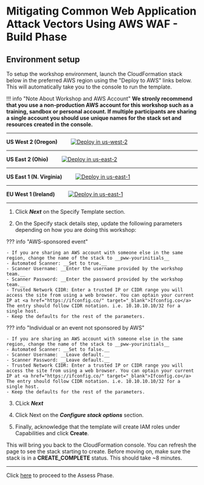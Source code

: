 # Mitigating Common Web Application Attack Vectors Using AWS WAF - Build Phase

## Environment setup

To setup the workshop environment, launch the CloudFormation stack below in the preferred AWS region using the "Deploy to AWS" links below. This will automatically take you to the console to run the template.

!!! info "Note About Workshop and AWS Account"
    __We stronly recommend that you use a non-production AWS account for this workshop such as a training, sandbox or personal account. If multiple participants are sharing a single account you should use unique names for the stack set and resources created in the console.__

---

**US West 2 (Oregon)** &nbsp; &nbsp; &nbsp; &nbsp; 
<a href="https://console.aws.amazon.com/cloudformation/home?region=us-west-2#/stacks/new?stackName=pww&templateURL=https://s3.amazonaws.com/protecting-workloads-workshop/public/artifacts/pww-workshop-env-build.yml" target="_blank">![Deploy in us-west-2](/images/deploy-to-aws.png)</a>

---

**US East 2 (Ohio)** &nbsp; &nbsp; &nbsp; &nbsp;
<a href="https://console.aws.amazon.com/cloudformation/home?region=us-east-2#/stacks/new?stackName=pww&templateURL=https://s3.amazonaws.com/protecting-workloads-workshop/public/artifacts/pww-workshop-env-build.yml" target="_blank">![Deploy in us-east-2](/images/deploy-to-aws.png)</a>

---

**US East 1 (N. Virginia)** &nbsp; &nbsp; &nbsp; &nbsp;
<a href="https://console.aws.amazon.com/cloudformation/home?region=us-east-1#/stacks/new?stackName=pww&templateURL=https://s3.amazonaws.com/protecting-workloads-workshop/public/artifacts/pww-workshop-env-build.yml" target="_blank">![Deploy in us-east-1](/images/deploy-to-aws.png)</a>

---

**EU West 1 (Ireland)** &nbsp; &nbsp; &nbsp; &nbsp;
<a href="https://console.aws.amazon.com/cloudformation/home?region=eu-west-1#/stacks/new?stackName=pww&templateURL=https://s3.amazonaws.com/protecting-workloads-workshop/public/artifacts/pww-workshop-env-build.yml" target="_blank">![Deploy in us-east-1](/images/deploy-to-aws.png)</a>

---

1. Click ***Next*** on the Specify Template section.

2. On the Specify stack details step, update the following parameters depending on how you are doing this workshop:

??? info "AWS-sponsored event"

    - If you are sharing an AWS account with someone else in the same region, change the name of the stack to __pww-yourinitials__
    - Automated Scanner: __Set to true.__
    - Scanner Username: __Enter the username provided by the workshop team.__
    - Scanner Password: __Enter the password provided by the workshop team.__
    - Trusted Network CIDR: Enter a trusted IP or CIDR range you will access the site from using a web browser. You can optain your current IP at <a href="https://ifconfig.co/" target="_blank">Ifconfig.co</a> The entry should follow CIDR notation. i.e. 10.10.10.10/32 for a single host.
    - Keep the defaults for the rest of the parameters.

??? info "Individual or an event not sponsored by AWS"

    - If you are sharing an AWS account with someone else in the same region, change the name of the stack to __pww-yourinitials__
    - Automated Scanner: __Set to false.__
    - Scanner Username: __Leave default.__
    - Scanner Password: __Leave default.__
    - Trusted Network CIDR: Enter a trusted IP or CIDR range you will access the site from using a web browser. You can optain your current IP at <a href="https://ifconfig.co/" target="_blank">Ifconfig.co</a> The entry should follow CIDR notation. i.e. 10.10.10.10/32 for a single host.
    - Keep the defaults for the rest of the parameters.

3. CLick ***Next*** 

4. Click Next on the ***Configure stack options*** section.

5. Finally, acknowledge that the template will create IAM roles under Capabilities and click **Create**.

This will bring you back to the CloudFormation console. You can refresh the page to see the stack starting to create. Before moving on, make sure the stack is in a __CREATE_COMPLETE__ status. This should take ~8 minutes.

---

Click [here](./assess.md) to proceed to the Assess Phase.
